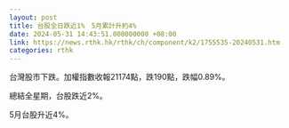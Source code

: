 ```yaml
---
layout: post
title: 台股全日跌近1%　5月累計升約4%
date: 2024-05-31 14:43:51.000000000 +08:00
link: https://news.rthk.hk/rthk/ch/component/k2/1755535-20240531.htm
categories: rthk
---
```


台灣股市下跌。加權指數收報21174點，跌190點，跌幅0.89%。

總結全星期，台股跌近2%。

5月台股升近4%。
